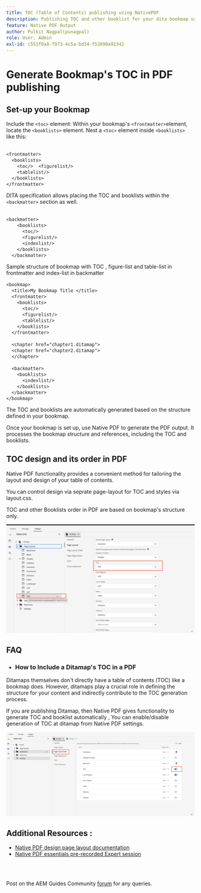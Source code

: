 ```yaml
---
title: TOC (Table of Contents) publishing using NativePDF
description: Publishing TOC and other booklist for your dita bookmap using NativePDF
feature: Native PDF Output
author: Pulkit Nagpal(punagpal)
role: User, Admin
exl-id: c551f0a8-f973-4c5a-bd34-f52890a91342
---
```

# Generate Bookmap's TOC in PDF publishing 

## Set-up your Bookmap

Include the `<toc>`  element:
Within your bookmap's `<frontmatter>`element, locate the `<booklists>` element.  Nest a `<toc>` element inside `<booklists>` like this:

```

<frontmatter>
  <booklists>
    <toc/>  <figurelist/>
    <tablelist/>
  </booklists>
</frontmatter>

```

DITA specification allows placing the TOC and booklists  within the `<backmatter>` section as well.


```

<backmatter>
    <booklists>
      <toc/>
      <figurelist/>
      <indexlist/>
    </booklists>
  </backmatter>

```

Sample structure of bookmap with TOC , figure-list and table-list in frontmatter and index-list in backmatter 

```
<bookmap>
  <title>My Bookmap Title </title>
  <frontmatter>
    <booklists>
      <toc/>
      <figurelist/>
      <tablelist/>
    </booklists>
  </frontmatter>

  <chapter href="chapter1.ditamap">
  <chapter href="chapter2.ditamap">
  </chapter>

  <backmatter>
    <booklists>
      <indexlist/>
    </booklists>
  </backmatter>
</bookmap>
```

The TOC and booklists are automatically generated based on the structure defined in your bookmap.

Once your bookmap is set up, use  Native PDF to generate the PDF output. It processes the bookmap structure and references, including the TOC and booklists.

## TOC design and its order in PDF

Native PDF functionality provides a convenient method for tailoring the layout and design of your table of contents.

You can control design via seprate page-layout for TOC and styles via layout.css. 

TOC and other Booklists order in PDF are based on bookmap's structure only.

![toc](../assets/publishing/toc.png)


## FAQ

- ### How to Include a Ditamap's TOC in a PDF

Ditamaps themselves don't directly have  a table of contents (TOC) like a bookmap does. However, ditamaps play a crucial role in defining the structure for your content and indirectly contribute to the TOC generation process.

If you are publishing Ditamap, then Native PDF gives functionality to generate TOC and booklist automatically , You can enable/disable generation of TOC at ditamap from Native PDF settings.

![Enable Disable TOC](../assets/publishing/pageorder.png)

## Additional Resources :

- [Native PDF design page layout documentation](https://experienceleague.adobe.com/en/docs/experience-manager-guides/using/install-guide/on-prem-ig/output-gen-config/config-native-pdf-publish/design-page-layout)
- [Native PDF essentials pre-recorded Expert session](https://experienceleague.adobe.com/en/docs/experience-manager-guides/using/knowledge-base/expert-session/native-pdf-publishing-essentials-feb23)

<br>
<br>

 Post on the AEM Guides Community [forum](https://experienceleaguecommunities.adobe.com/t5/experience-manager-guides/ct-p/aem-xml-documentation) for any queries.

 

